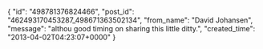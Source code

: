  {
   "id": "498781376824466",
   "post_id": "462493170453287_498671363502134",
   "from_name": "David Johansen",
   "message": "althou good timing on sharing this little ditty.",
   "created_time": "2013-04-02T04:23:07+0000"
 }
